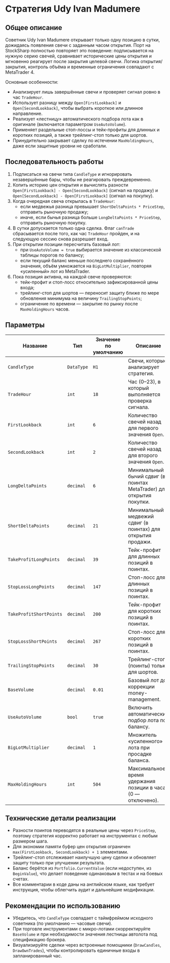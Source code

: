# Стратегия Udy Ivan Madumere

## Общее описание
Советник Udy Ivan Madumere открывает только одну позицию в сутки, дожидаясь появления свечи с заданным часом открытия. Порт на StockSharp полностью повторяет это поведение: подписывается на нужную серию свечей, сравнивает исторические цены открытия и мгновенно реагирует после закрытия целевой свечи. Логика открытия/закрытия, контроль объёма и временные ограничения совпадают с MetaTrader 4.

Основные особенности:

- Анализирует лишь завершённые свечи и проверяет сигнал ровно в час `TradeHour`.
- Использует разницу между `Open[FirstLookback]` и `Open[SecondLookback]`, чтобы выбрать короткое или длинное направление.
- Реализует «лестницу» автоматического подбора лота как в оригинале (включается параметром `UseAutoVolume`).
- Применяет раздельные стоп-лоссы и тейк-профиты для длинных и коротких позиций, а также трейлинг-стоп только для шортов.
- Принудительно закрывает сделку по истечении `MaxHoldingHours`, даже если защитные уровни не сработали.

## Последовательность работы
1. Подписаться на свечи типа `CandleType` и игнорировать незавершённые бары, чтобы не реагировать преждевременно.
2. Копить историю цен открытия и вычислять разности `Open[FirstLookback] - Open[SecondLookback]` (сигнал на продажу) и `Open[SecondLookback] - Open[FirstLookback]` (сигнал на покупку).
3. Когда очередная свеча открылась в `TradeHour`:
   - если медвежья разница превышает `ShortDeltaPoints * PriceStep`, отправить рыночную продажу;
   - иначе, если бычья разница больше `LongDeltaPoints * PriceStep`, отправить рыночную покупку.
4. В сутки допускается только одна сделка. Флаг `canTrade` сбрасывается после того, как час `TradeHour` пройден, и на следующую сессию снова разрешает вход.
5. При открытии позиции пересчитать базовый лот:
   - при `UseAutoVolume = true` выбирается значение из классической таблицы порогов по балансу;
   - если текущий баланс меньше последнего сохранённого значения, объём умножается на `BigLotMultiplier`, повторяя «усиленный» лот из MetaTrader.
6. Пока позиция активна, на каждой свече проверяются:
   - тейк-профит и стоп-лосс относительно зафиксированной цены входа;
   - трейлинг-стоп для шортов — переносит защиту ближе по мере обновления минимума на величину `TrailingStopPoints`;
   - ограничение по времени — закрытие по рынку после `MaxHoldingHours` часов.

## Параметры
| Название | Тип | Значение по умолчанию | Описание |
| --- | --- | --- | --- |
| `CandleType` | `DataType` | `H1` | Свечи, которые анализирует стратегия. |
| `TradeHour` | `int` | `18` | Час (0–23), в который выполняется проверка сигнала. |
| `FirstLookback` | `int` | `6` | Количество свечей назад для первого значения `Open`. |
| `SecondLookback` | `int` | `2` | Количество свечей назад для второго значения `Open`. |
| `LongDeltaPoints` | `decimal` | `6` | Минимальный бычий сдвиг (в поинтах MetaTrader) для открытия покупки. |
| `ShortDeltaPoints` | `decimal` | `21` | Минимальный медвежий сдвиг (в поинтах) для открытия продажи. |
| `TakeProfitLongPoints` | `decimal` | `39` | Тейк-профит для длинных позиций в поинтах. |
| `StopLossLongPoints` | `decimal` | `147` | Стоп-лосс для длинных позиций в поинтах. |
| `TakeProfitShortPoints` | `decimal` | `200` | Тейк-профит для коротких позиций в поинтах. |
| `StopLossShortPoints` | `decimal` | `267` | Стоп-лосс для коротких позиций в поинтах. |
| `TrailingStopPoints` | `decimal` | `30` | Трейлинг-стоп (поинты) только для шортов. |
| `BaseVolume` | `decimal` | `0.01` | Базовый лот до коррекции money-management. |
| `UseAutoVolume` | `bool` | `true` | Включить автоматический подбор лота по балансу. |
| `BigLotMultiplier` | `decimal` | `1` | Множитель «усиленного» лота при просадке баланса. |
| `MaxHoldingHours` | `int` | `504` | Максимальное время удержания позиции в часах (0 — отключено). |

## Технические детали реализации
- Разности поинтов переводятся в реальные цены через `PriceStep`, поэтому стратегия корректно работает на инструментах с любым размером шага.
- Для экономии памяти буфер цен открытия ограничен `max(FirstLookback, SecondLookback) + 1` элементами.
- Трейлинг-стоп отслеживает наилучшую цену сделки и обновляет защиту только при улучшении результата.
- Баланс берётся из `Portfolio.CurrentValue` (если недоступен, из `BeginValue`), что делает поведение одинаковым в тестах и на боевых счетах.
- Все комментарии в коде даны на английском языке, как требует инструкция, чтобы облегчить аудит и дальнейшие модификации.

## Рекомендации по использованию
- Убедитесь, что `CandleType` совпадает с таймфреймом исходного советника (по умолчанию — часовые свечи).
- При торговле инструментами с микро-лотами скорректируйте `BaseVolume` и при необходимости значения лестницы автолота под спецификацию брокера.
- Визуализируйте сделки через встроенные помощники (`DrawCandles`, `DrawOwnTrades`), чтобы контролировать единичные входы в запланированный час.
